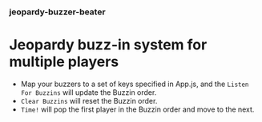 ### jeopardy-buzzer-beater
# Jeopardy buzz-in system for multiple players
- Map your buzzers to a set of keys specified in App.js, and the `Listen For Buzzins` will
update the Buzzin order.
- `Clear Buzzins` will reset the Buzzin order.
- `Time!` will pop the first player in the Buzzin order and move to the next.

